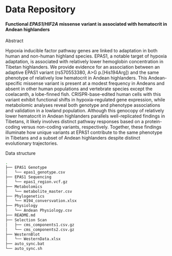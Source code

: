 # Data Repository

#### Functional *EPAS1*/*HIF2A* missense variant is associated with hematocrit in Andean highlanders

Abstract

Hypoxia inducible factor pathway genes are linked to adaptation in both human and non-human highland species. EPAS1, a notable target of hypoxia adaptation, is associated with relatively lower hemoglobin concentration in Tibetan highlanders. We provide evidence for an association between an adaptive EPAS1 variant (rs570553380, A>G p.[His194Arg]) and the same phenotype of relatively low hematocrit in Andean highlanders. This Andean-specific missense variant is present at a modest frequency in Andeans and absent in other human populations and vertebrate species except the coelacanth, a lobe-finned fish. CRISPR-base-edited human cells with this variant exhibit functional shifts in hypoxia-regulated gene expression, while metabolomic analyses reveal both genotype and phenotype associations and validation in a lowland population. Although this genocopy of relatively lower hematocrit in Andean highlanders parallels well-replicated findings in Tibetans, it likely involves distinct pathway responses based on a protein-coding versus non-coding variants, respectively. Together, these findings illuminate how unique variants at EPAS1 contribute to the same phenotype in Tibetans and a subset of Andean highlanders despite distinct evolutionary trajectories. 

Data structure

```bash
.
├── EPAS1 Genotype
│   └── epas1_genotype.csv
├── EPAS1 Sequencing
│   └── epas1_region.vcf.gz
├── Metabolomics
│   └── metabolite_master.csv
├── Phylogenetics
│   └── H194_conversvation.xlsx
├── Physiology
│   └── Andean Physiology.csv
├── README.md
├── Selection Scan
│   ├── cms_components1.csv.gz
│   └── cms_components2.csv.gz
├── WesternBlot
│   └── WesternData.xlsx
├── auto_sync.bat
└── auto_sync.sh
```



